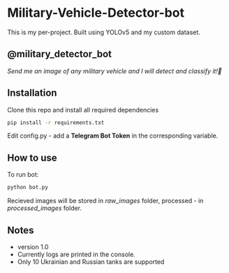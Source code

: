 # Military-Vehicle-Detector-bot
This is my per-project. Built using YOLOv5 and my custom dataset.

## **@military_detector_bot**

*Send me an image of any military vehicle and I will detect and classify it!📑*


## Installation
Clone this repo and install all required dependencies

```sh
pip install -r requirements.txt 
```

Edit config.py - add a **Telegram Bot Token** in the corresponding variable.

## How to use

To run bot:

```sh
python bot.py
```

Recieved images will be stored in *raw_images* folder, processed - in *processed_images* folder.

## Notes

 - version 1.0
 - Currently logs are printed in the console.
 - Only 10 Ukrainian and Russian tanks are supported
